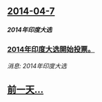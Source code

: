 ## [2014-04-7](/news/2014/04/7/index.md)

##### 2014年印度大选
### [ 2014年印度大选開始投票。 ](/news/2014/04/7/2014年印度大选開始投票.md)
_消息: 2014年印度大选_

## [前一天...](/news/2014/04/6/index.md)

